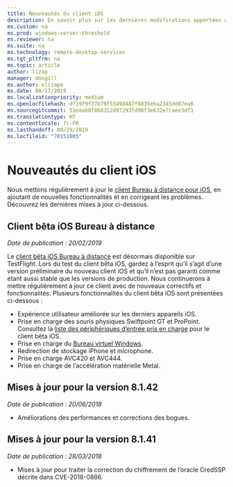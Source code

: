 ```yaml
---
title: Nouveautés du client iOS
description: En savoir plus sur les dernières modifications apportées au client Bureau à distance pour iOS
ms.custom: na
ms.prod: windows-server-threshold
ms.reviewer: na
ms.suite: na
ms.technology: remote-desktop-services
ms.tgt_pltfrm: na
ms.topic: article
author: lizap
manager: dongill
ms.author: elizapo
ms.date: 08/27/2019
ms.localizationpriority: medium
ms.openlocfilehash: df19f9f27b79f5549d487f6035eba2345dd87ea6
ms.sourcegitcommit: 51eaab0f860312d97293fd90f3e632e7caee3df1
ms.translationtype: HT
ms.contentlocale: fr-FR
ms.lasthandoff: 08/29/2019
ms.locfileid: "70151005"
---
```

# <a name="whats-new-in-the-ios-client"></a>Nouveautés du client iOS

Nous mettons régulièrement à jour le [client Bureau à distance pour iOS](remote-desktop-ios.md), en ajoutant de nouvelles fonctionnalités et en corrigeant les problèmes. Découvrez les dernières mises à jour ci-dessous.

## <a name="remote-desktop-ios-beta-client"></a>Client bêta iOS Bureau à distance

*Date de publication : 20/02/2019*

Le [client bêta iOS Bureau à distance](remote-desktop-ios.md#download-the-remote-desktop-ios-beta-client-from-apple-testflight) est désormais disponible sur TestFlight. Lors du test du client bêta iOS, gardez à l’esprit qu’il s’agit d’une version préliminaire du nouveau client iOS et qu’il n’est pas garanti comme étant aussi stable que les versions de production. Nous continuerons à mettre régulièrement à jour ce client avec de nouveaux correctifs et fonctionnalités. Plusieurs fonctionnalités du client bêta iOS sont présentées ci-dessous :

- Expérience utilisateur améliorée sur les derniers appareils iOS.
- Prise en charge des souris physiques Swiftpoint GT et ProPoint. Consultez la [liste des périphériques d’entrée pris en charge](remote-desktop-ios.md#supported-input-devices) pour le client bêta iOS.
- Prise en charge du [Bureau virtuel Windows](https://aka.ms/wvd).
- Redirection de stockage iPhone et microphone.
- Prise en charge AVC420 et AVC444.
- Prise en charge de l’accélération matérielle Metal.

## <a name="updates-for-version-8142"></a>Mises à jour pour la version 8.1.42

*Date de publication : 20/06/2018*

- Améliorations des performances et corrections des bogues.

## <a name="updates-for-version-8141"></a>Mises à jour pour la version 8.1.41

*Date de publication : 28/03/2018*

- Mises à jour pour traiter la correction du chiffrement de l’oracle CredSSP décrite dans CVE-2018-0886.
